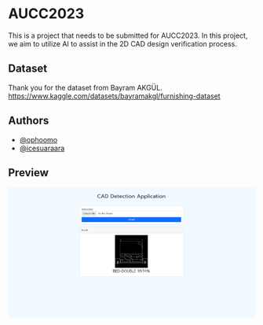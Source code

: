 
# AUCC2023

This is a project that needs to be submitted for AUCC2023. In this project, we aim to utilize AI to assist in the 2D CAD design verification process.



## Dataset

Thank you for the dataset from Bayram AKGÜL.
https://www.kaggle.com/datasets/bayramakgl/furnishing-dataset


## Authors

- [@ophoomo](https://github.com/ophoomo)
- [@icesuaraara](https://github.com/icesuaraara)

## Preview
<img src="https://raw.githubusercontent.com/ophoomo/aucc2023/master/preview.png" alt="preview app" />